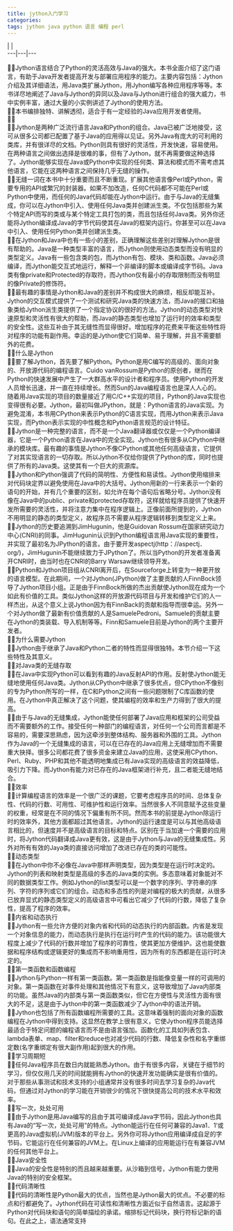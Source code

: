 ```yaml
---
title: jython入门学习
categories: 
tags: jython java python 语言 编程 perl
---
```

  
| |  
---|---|---  
  
Jython语言结合了Python的灵活高效与Java的强大。本书全面介绍了这门语言，有助于Java开发者提高开发与部署应用程序的能力。主要内容包括：Jython介绍及其详细语法，用Java类扩展Jython，用Jyhon编写各种应用程序等等。本书详尽地阐述了Java与Jython的异同以及Java与Jython进行组合的强大威力，书中实例丰富，通过大量的小实例讲述了Jython的使用方法。  
本书编排独特、讲解透彻，适合于有一定经验的Java应用开发者使用。  
  
Jython是两种广泛流行语言Java和Python的组合。Java已被广泛地接受，这可从很多公司都已配置了基于Java的应用得以见证。另外Java有庞大的可利用的类库，并有很详尽的文档。Python则具有很好的灵活性，开发快速，容易使用。在两种语言之间做出选择是很难的事，但有了Jython，就不再需要做这种选择了。Jython能够实现在Java或Python中实现的任何类、算法和模式而不需考虑其他语言，它能在这两种语言之间保持几乎无缝的操作。  
无缝一词在本书中十分重要而且不断重现。扩展其他语言像Perl或Python，需要专用的API或繁冗的封装器。如果不加改造，任何C代码都不可能在Perl或Python中使用，而任何的Java代码却能在Jython中运行。由于与Java的无缝集成，你可以在Jython中引入、使用任何Java类并创建派生类。不仅包括那些为某个特定API而写的类或与某个特定工具打包的类，而且包括任何Java类。另外你还能将Jython编译成Java的字节代码使其在Java的框架内运行。你甚至可以在Java中引入、使用任何Python类并创建派生类。  
在Jython和Java中也有一些小的差别，正确理解这些差别对理解Jython是很有帮助的。Java是一种类型丰富的语言，而Jython则使用动态类型而没有明显的类型定义。Java有一些包含类的包，而Jython有包、模块、类和函数。Java必须编译，而Jython能交互式地运行，解释一个非编译的脚本或编译成字节码。Java类有像private和Protected的存取符，而Jython仅有最小的存取限制而没有明显的像Private的修饰符。  
最有趣的事情是Jython和Java的差别并不构成很大的麻烦，相反却能互补。Jython的交互模式提供了一个测试和研究Java类的快速方法，而Java的接口和抽象类给Jython派生类提供了一个指定协议的很好的方法。Jython的动态类型对快速原型和灵活性有很大的帮助，而Java的静态类型也增加了运行时的效率和类型的安全性。这些互补由于其无缝性而显得很好。增加程序的花费来平衡这些特性将对程序的功能有副作用。幸运的是Jython使它们简单、易于理解，并且不需要额外的花费。  
什么是Jython  
要了解Jython，首先要了解Python。Python是用C编写的高级的、面向对象的、开放源代码的编程语言。Cuido
vanRossum是Python的原创者，继而在Python的快速发展中产生了一大群高水平的设计者和程序员。使用Python的开发人员增长迅速，并一直在持续增长。然而Sun的Java编程语言也是深人人心的。随着用Java实现的项目的数量接近了用C/C++实现的项目，Python的Java实现也变得很有必要。Jython，最初叫做JPython，就是：Python语言的Java实现。为避免混淆，本书用CPython来表示Python的C语言实现，而用Jython来表示Java实现，而Python表示实现的中性概念和Python语言规范的设计特征。  
Jython是一种完整的语言，而不是一个Java翻译器或仅仅是一个Python编译器，它是一个Python语言在Java中的完全实现。Jython也有很多从CPython中继承的模块库。最有趣的事情是Jython不像CPython或其他任何高级语言，它提供了对其实现语言的一切存取。所以Jython不仅给你提供了Python的库，同时也提供了所有的Java类。这使其有一个巨大的资源库。  
Jython和Python强调了代码的简明性、方便性和易读性。Jython使用缩排来对代码块定界以避免使用在Java中的大括号。Jython用新的一行来表示一个新的语句的开始，并有几个重要的区别，如允许在每个语句后省略分号。Jython没有像在Java中的public、private和protected存取符，这样就给程序员提供了快速开发所需要的灵活性，并将注意力集中在程序逻辑上。正像前面所提到的，Jython不用明显的静态的类型定义，故程序员不需要从程序逻辑转移到类型定义上来。  
Jython的历史要追溯到JimHugunin，他是Guidovan
Rossum在国家研究动力中心(CNRI)的同事。JimHugunin认识到Python编程语言用Java实现的重要性，并实现了最初名为JPython的语言。由于要开发aspectj(http：//aspectj．org/)，JimHugunin不能继续致力于JPython了。所以当Python的开发者准备离开CNRI时，由当时也在CNRI的Barry
Warsaw继续领导开发。  
Python和Jython项目组从CNRI离开后，在Sourceforge上转变为一种更开放的语言模型。在此期间，一个对Jython(JPython)做了主要贡献的人FinnBock领导了Jython项目小组。正是由于FinnBock所做的杰出贡献使Jython现在成为一个如此有价值的工具。类似Jython这样的开放源代码项目与开发和维护它们的人一样杰出，从这个意义上说Jython因为有FinnBack的贡献和指导而很幸运。另外一个对Jython做了最新有价值贡献的人是SamuelePedroni。Samuele的贡献主要在Jython的类装载、导入机制等等。Finn和Samuele目前是Jython的两个主要开发者。  
为什么需要Jython  
Jython由于继承了Java和Python二者的特性而显得很独特。本节介绍一下这些特性及其意义。  
对Java类的无缝存取  
在Java中实现Python可以看到有趣的Java反射API的作用。反射使Jython能无缝地使用任何Java类。Jython从CPython中继承了很多优点，但CPython不像别的专为Python所写的一样，在C和Python之间有一些问题限制了C库函数的使用。在Jython中真正解决了这个问题，使其编程的效率和生产力得到了很大的提高。  
由于与Java的无缝集成，Jython能使任何部署了Java应用和框架的公司受益而不需要额外的工作。接受任何一种部门的编程语言，对任何一个公司而言都是不容易的，需要深思熟虑，因为这牵涉到整体结构、服务器和外围的工具。Jython作为Java的一个无缝集成的语言，可以在已存在的Java应用上无缝增加而不需要重大抉择。很多公司都花费了很多资金来建立Java的应用，这使采用CPython、Perl、Ruby、PHP和其他不能透明地集成已有Java实现的高级语言的效益降低，吸引力下降。而Jython有能力对已存在的Java框架进行补充，且二者能无缝地结合。  
效率  
计算编程语言的效率是一个很广泛的课题，它要考虑程序员的时间、总体复杂性、代码的行数、可用性、可维护性和运行效率。当然很多人不同意赋予这些变量的权重，经常是在不同的情况下偏重有所不同。然而本书的前提是Jython除运行时的效率外，其他方面都超过其他语言。Jython的运行速度是可以与其他高级语言相比的，但速度并不是高级语言的目标和特点。区别在于当加速一个需要的应用时，将Jython代码翻译成Java更有效，这是由于Jython与Java的无缝集成性。另外对所有有效的Jaya类的直接访问增加了改进已存在的类的可能性。  
动态类型  
在Jython中你不必像在Java中那样声明类型，因为类型是在运行时决定的。Jython的列表和映射类型是高级的多态的Java类的实例。多态意味着对象能对不同的数据类型工作。例如Jython的list类型可以是一个数字的序列、字符串的序列、字符的序列或它们的组合。动态和多态性的列是对编程的极大的贡献，从很多已放弃显式的静态类型定义的高级语言中可看出它减少了代码的行数，降低了复杂性，提高了程序的效率。  
内省和动态执行  
Jython有一些允许方便的对象内省和代码的动态执行的内部函数。内省是发现一个对象信息的能力，而动态执行是执行在运行时产生的代码的能力。该功能很大程度上减少了代码的行数并增加了程序的可靠性，使其更加方便维护。这也能使数据和程序结构或逻辑更好的集成而不影响重用性，因为所有的东西都是在运行时决定的。  
第一类函数和函数编程  
Jython与Python一样有第一类函数。第一类函数是指能像变量一样的可调用的对象。第一类函数在对事件处理和其他情况下有意义，这导致增加了Java内部类的功能。虽然Java的内部类与第一类函数类似，但它在方便性与灵活性方面有很大的不足，这是由于Jython中的第一类函数减少了Jython中的语法开销。  
Jython也包括了所有函数编程所需要的工具。这意味着强制的面向对象的函数编程在Jython中得到支持。这显然在教学上很有意义，它使Jython程序员能选择最适合于特定问题的编程语言而不是由语言强加。函数化的工具如列表包含、lambda表单、map、filter和reduce也对减少代码的行数、降低复杂性和名字重绑定数(名字重绑定有很大副作用)起到很大的作用。  
学习周期短  
任何Java程序员在数日内就能熟悉Jython。由于有很多内容，关键在于细节的学习，但仅仅用几天的时间就能拥有Jython的快速开发功能确实是很有价值的。对于那些从事测试和技术支持的小组通常并没有很多时间去学习复杂的Java代码，但通过对Jython的学习能在开销很少的情况下很快提高公司的技术水平和效率。  
写一次，处处可用  
由于Jython是用Java编写的且由于其可编译成Java字节码，因此Jython也具有Java的“写一次，处处可用”的特点。Jython能运行在任何可兼容的Java1．1‘或更高的Java虚拟机(JVM)版本的平台上。另外你可将Jython应用编译成自足的字节码，它能运行在任何兼容的JVM上。在Linux上编译的应用能运行在有兼容JVM的任何其他平台上。  
Java安全性  
Java的安全性是特别的而且越来越重要。从沙箱到信号，Jython有能力使用Java的特别的安全框架。  
代码清晰性  
代码的清晰性是Python最大的优点，当然也是Jython最大的优点。不必要的标点和行都避免了。Jython代码在可读性和清晰性方面近似于自然语言。这起源于Python对代码块和语句的简单描绘的承诺。缩排标记代码块，换行符标记新的语句。在此之上，语法通常支持

